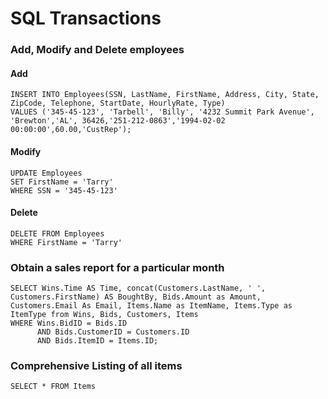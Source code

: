 # SQL Transactions

### Add, Modify and Delete employees

#### Add
```
INSERT INTO Employees(SSN, LastName, FirstName, Address, City, State, ZipCode, Telephone, StartDate, HourlyRate, Type)
VALUES ('345-45-123', 'Tarbell', 'Billy', '4232 Summit Park Avenue', 'Brewton','AL', 36426,'251-212-0863','1994-02-02 00:00:00',60.00,'CustRep');
```

#### Modify
```
UPDATE Employees
SET FirstName = 'Tarry'
WHERE SSN = '345-45-123'
```

#### Delete

```
DELETE FROM Employees
WHERE FirstName = 'Tarry'
```

### Obtain a sales report for a particular month

```
SELECT Wins.Time AS Time, concat(Customers.LastName, ' ', Customers.FirstName) AS BoughtBy, Bids.Amount as Amount, Customers.Email As Email, Items.Name as ItemName, Items.Type as ItemType from Wins, Bids, Customers, Items
WHERE Wins.BidID = Bids.ID
      AND Bids.CustomerID = Customers.ID
      AND Bids.ItemID = Items.ID;
```

### Comprehensive Listing of all items

```
SELECT * FROM Items
```
